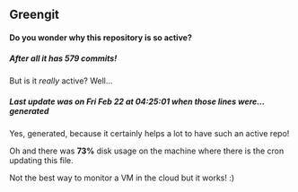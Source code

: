 ## Greengit

#### Do you wonder why this repository is so active?

##### After all it has 579 commits!

But is it *really* active? Well...

##### Last update was on Fri Feb 22 at 04:25:01 when those lines were... generated

Yes, generated, because it certainly helps a lot to have such an active repo!

Oh and there was **73%** disk usage on the machine
where there is the cron updating this file.

Not the best way to monitor a VM in the cloud but it works! :)

